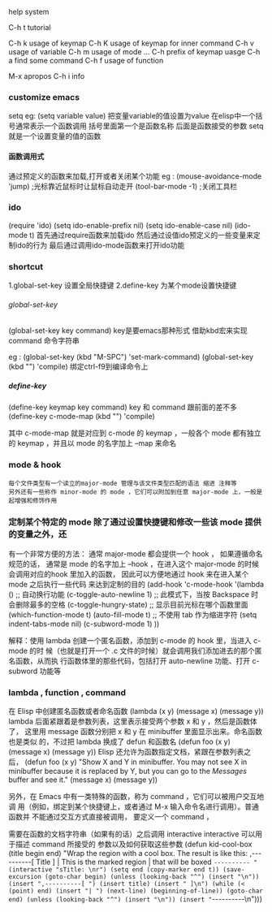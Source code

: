 help system


C-h t tutorial

C-h k usage of keymap
C-h K usage of keymap for inner command
C-h v usage of variable
C-h m usage of mode
... C-h prefix of keymap uasge
C-h a find some command
C-h f usage of function

M-x apropos
C-h i info

### customize emacs

setq  eg: (setq variable value) 把变量variable的值设置为value
在elisp中一个括号通常表示一个函数调用
括号里面第一个是函数名称 后面是函数接受的参数
setq就是一个设置变量的值的函数

#### 函数调用式
通过预定义的函数来加载,打开或者关闭某个功能
eg : (mouse-avoidance-mode 'jump) ;光标靠近鼠标时让鼠标自动走开
(tool-bar-mode -1) ;关闭工具栏

### ido
(require 'ido)
(setq ido-enable-prefix nil)
(setq ido-enable-case nil)
(ido-mode t)
首先通过require函数来加载ido
然后通过设值ido预定义的一些变量来定制ido的行为
最后通过调用ido-mode函数来打开ido功能

### shortcut
1.global-set-key 设置全局快捷键
2.define-key 为某个mode设置快捷键

###### global-set-key
(global-set-key key command)
key是要emacs那种形式 借助kbd宏来实现
command 命令字符串

eg : (global-set-key (kbd "M-SPC") 'set-mark-command) 
(global-set-key (kbd "<C-f9>") 'compile) 绑定ctrl-f9到编译命令上

##### define-key
(define-key keymap key command)
key 和 command 跟前面的差不多
(define-key c-mode-map (kbd "<f9>") 'compile)

其中 c-mode-map 就是对应到 c-mode 的 keymap ，一般各个 mode 都有独立的
keymap ，并且以 mode 的名字加上 –map 来命名

### mode & hook
    每个文件类型有一个读立的major-mode 管理与该文件类型匹配的语法 缩进 注释等
    另外还有一些称作 minor-mode 的 mode ，它们可以附加到任意 major-mode 上，一般是起增强和修饰作用
    
    
###  定制某个特定的 mode 除了通过设置快捷键和修改一些该 mode 提供的变量之外，还
有一个非常方便的方法： 通常 major-mode 都会提供一个 hook ， 如果遵循命名规范的话，
通常是 mode 的名字加上 –hook ，在进入这个 major-mode 的时候会调用对应的hook 里加入的函数，
因此可以方便地通过 hook 来在进入某个 mode 之后执行一些代码 来达到定制的目的
(add-hook 'c-mode-hook 
 '(lambda ()
    ;; 自动换行功能
(c-toggle-auto-newline 1)
;; 此模式下，当按 Backspace 时会删除最多的空格
(c-toggle-hungry-state)
;; 显示目前光标在哪个函数里面
(which-function-mode t)
(auto-fill-mode t)
;; 不使用 tab 作为缩进字符
(setq indent-tabs-mode nil)
(c-subword-mode 1)
 ))

解释：使用 lambda 创建一个匿名函数，添加到 c-mode 的 hook 里，当进入 c-mode 的时
候（也就是打开一个 .c 文件的时候）就会调用我们添加进去的那个匿名函数，从而执
行函数体里的那些代码，包括打开 auto-newline 功能、打开 c-subword 功能等

### lambda , function , command
在 Elisp 中创建匿名函数或者命名函数
(lambda (x y)
(message x)
(message y))
lambda 后面紧跟着是参数列表，这里表示接受两个参数 x 和 y ，然后是函数体了，
这里用 message 函数分别把 x 和 y 在 minibuffer 里面显示出来。命名函数也是类似
的，不过把 lambda 换成了 defun 和函数名
(defun foo (x y)
(message x)
(message y))
Elisp 还允许为函数指定文档，紧跟在参数列表之后，
(defun foo (x y)
"Show X and Y in minibuffer.
You may not see X in minibuffer because it
is replaced by Y, but you can go to the
*Messages* buffer and see it."
(message x)
(message y))

另外，在 Emacs 中有一类特殊的函数，称为 command ，它们可以被用户交互地调
用（例如，绑定到某个快捷键上，或者通过 M-x 输入命令名进行调用）。普通函数并
不能通过交互方式直接被调用， 要定义一个 command ，

需要在函数的文档字符串（如果有的话）之后调用 interactive
interactive 可以用于描述 command 所接受的
参数以及如何获取这些参数
(defun kid-cool-box (title begin end)
"Wrap the region with a cool box.
The result is like this:
,----------[ Title ]
| This is the marked region
| that will be boxed
`----------
"
(interactive "sTitle: \nr")
(setq end (copy-marker end t))
(save-excursion
(goto-char begin)
(unless (looking-back "^")
(insert "\n"))
(insert ",----------[ ")
(insert title)
(insert " ]\n")
(while (< (point) end)
(insert "| ")
(next-line)
(beginning-of-line))
(goto-char end)
(unless (looking-back "^")
(insert "\n"))
(insert "`----------\n")))
